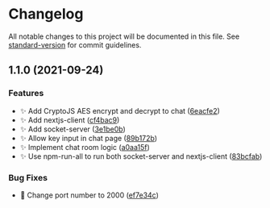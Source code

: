 # Changelog

All notable changes to this project will be documented in this file. See [standard-version](https://github.com/conventional-changelog/standard-version) for commit guidelines.

## 1.1.0 (2021-09-24)


### Features

* :sparkles: Add CryptoJS AES encrypt and decrypt to chat ([6eacfe2](https://github.com/OkkarMin/encrypted-file-share-applied-cryptography/commit/6eacfe263c6e700d23561bb131bd7adcdb8d5762))
* :sparkles: Add nextjs-client ([cf4bac9](https://github.com/OkkarMin/encrypted-file-share-applied-cryptography/commit/cf4bac91532e62706e74ce9d4302d69baa0bd27e))
* :sparkles: Add socket-server ([3e1be0b](https://github.com/OkkarMin/encrypted-file-share-applied-cryptography/commit/3e1be0b826cbcf2ad3ee866bcc91e7b5b84688a7))
* :sparkles: Allow key input in chat page ([89b172b](https://github.com/OkkarMin/encrypted-file-share-applied-cryptography/commit/89b172b43732495e0a79a9508de25d86270bbeb0))
* :sparkles: Implement chat room logic ([a0aa15f](https://github.com/OkkarMin/encrypted-file-share-applied-cryptography/commit/a0aa15fd8942eaa8e7d22ee2c3dbef932742f4cb))
* :sparkles: Use npm-run-all to run both socket-server and nextjs-client ([83bcfab](https://github.com/OkkarMin/encrypted-file-share-applied-cryptography/commit/83bcfab5eae8e63a7fea99f98e07cc9fff4df572))


### Bug Fixes

* :bug: Change port number to 2000 ([ef7e34c](https://github.com/OkkarMin/encrypted-file-share-applied-cryptography/commit/ef7e34c4ca14be5453865170fc410f94a56f5f1c))
